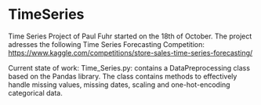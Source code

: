 # TimeSeries
Time Series Project of Paul Fuhr started on the 18th of October.
The project adresses the following Time Series Forecasting Competition: https://www.kaggle.com/competitions/store-sales-time-series-forecasting/

Current state of work:
Time_Series.py: contains a DataPreprocessing class based on the Pandas library. The class contains methods to effectively handle missing values, missing dates, scaling and one-hot-encoding categorical data. 
